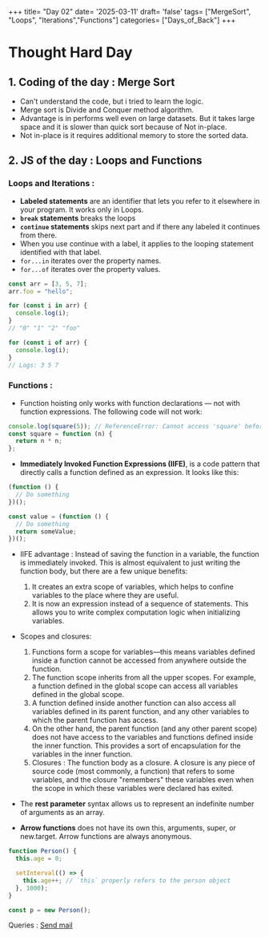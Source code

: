 +++
title= "Day 02"
date= '2025-03-11'
draft= 'false'
tags= ["MergeSort", "Loops", "Iterations","Functions"]
categories= ["Days_of_Back"]
+++

# Thought Hard Day

## 1. Coding of the day : **Merge Sort**

- Can't understand the code, but i tried to learn the logic.
- Merge sort is Divide and Conquer method algorithm.
- Advantage is in performs well even on large datasets. But it takes large space and it is slower than quick sort because of Not in-place.
- Not in-place is it requires additional memory to store the sorted data.

## 2. JS of the day : **Loops and Functions**

### Loops and Iterations :

- **Labeled statements** are an identifier that lets you refer to it elsewhere in your program. It works only in Loops.
- **`break` statements** breaks the loops
- **`continue` statements** skips next part and if there any labeled it continues from there.
- When you use continue with a label, it applies to the looping statement identified with that label.
- `for...in` iterates over the property names.
- `for...of` iterates over the property values.

```js
const arr = [3, 5, 7];
arr.foo = "hello";

for (const i in arr) {
  console.log(i);
}
// "0" "1" "2" "foo"

for (const i of arr) {
  console.log(i);
}
// Logs: 3 5 7
```

### Functions :

- Function hoisting only works with function declarations — not with function expressions. The following code will not work:

```js
console.log(square(5)); // ReferenceError: Cannot access 'square' before initialization
const square = function (n) {
  return n * n;
};
```

- **Immediately Invoked Function Expressions (IIFE)**, is a code pattern that directly calls a function defined as an expression. It looks like this:

```js
(function () {
  // Do something
})();

const value = (function () {
  // Do something
  return someValue;
})();
```

- IIFE advantage : Instead of saving the function in a variable, the function is immediately invoked. This is almost equivalent to just writing the function body, but there are a few unique benefits:

  1. It creates an extra scope of variables, which helps to confine variables to the place where they are useful.
  2. It is now an expression instead of a sequence of statements. This allows you to write complex computation logic when initializing variables.

- Scopes and closures:

  1. Functions form a scope for variables—this means variables defined inside a function cannot be accessed from anywhere outside the function.
  2. The function scope inherits from all the upper scopes. For example, a function defined in the global scope can access all variables defined in the global scope.
  3. A function defined inside another function can also access all variables defined in its parent function, and any other variables to which the parent function has access.
  4. On the other hand, the parent function (and any other parent scope) does not have access to the variables and functions defined inside the inner function. This provides a sort of encapsulation for the variables in the inner function.
  5. Closures : The function body as a closure. A closure is any piece of source code (most commonly, a function) that refers to some variables, and the closure "remembers" these variables even when the scope in which these variables were declared has exited.

- The **rest parameter** syntax allows us to represent an indefinite number of arguments as an array.
- **Arrow functions** does not have its own this, arguments, super, or new.target. Arrow functions are always anonymous.

```js
function Person() {
  this.age = 0;

  setInterval(() => {
    this.age++; // `this` properly refers to the person object
  }, 1000);
}

const p = new Person();
```

Queries : [Send mail](ajmalakram152@gmail.com)
